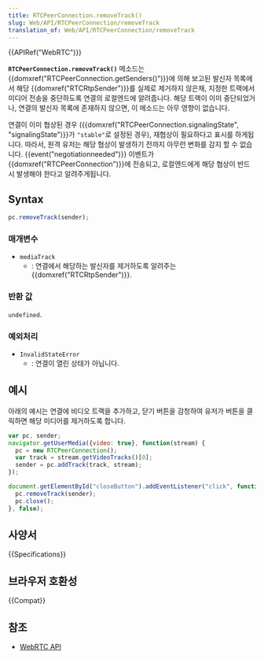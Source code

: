 ```yaml
---
title: RTCPeerConnection.removeTrack()
slug: Web/API/RTCPeerConnection/removeTrack
translation_of: Web/API/RTCPeerConnection/removeTrack
---
```

{{APIRef("WebRTC")}}

**`RTCPeerConnection.removeTrack()`** 메소드는 {{domxref("RTCPeerConnection.getSenders()")}}에 의해 보고된 발신자 목록에서 해당 {{domxref("RTCRtpSender")}}를 실제로 제거하지 않은채, 지정한 트랙에서 미디어 전송을 중단하도록 연결의 로컬엔드에 알려줍니다. 해당 트랙이 이미 중단되었거나, 연결의 발신자 목록에 존재하지 않으면, 이 메소드는 아무 영향이 없습니다.

연결이 이미 협상된 경우 ({{domxref("RTCPeerConnection.signalingState", "signalingState")}}가 `"stable"`로 설정된 경우), 재협상이 필요하다고 표시를 하게됩니다. 따라서, 원격 유저는 해당 협상이 발생하기 전까지 아무런 변화를 감지 할 수 없습니다. {{event("negotiationneeded")}} 이벤트가 {{domxref("RTCPeerConnection")}}에 전송되고, 로컬엔드에게 해당 협상이 반드시 발생해야 한다고 알려주게됩니다.

## Syntax

```js
pc.removeTrack(sender);
```

### 매개변수

- `mediaTrack`
  - : 연결에서 해당하는 발신자를 제거하도록 알려주는 {{domxref("RTCRtpSender")}}.

### 반환 값

`undefined`.

### 예외처리

- `InvalidStateError`
  - : 연결이 열린 상태가 아닙니다.

## 예시

아래의 예시는 연결에 비디오 트랙을 추가하고, 닫기 버튼을 감청하여 유저가 버튼을 클릭하면 해당 미디어를 제거하도록 합니다.

```js
var pc, sender;
navigator.getUserMedia({video: true}, function(stream) {
  pc = new RTCPeerConnection();
  var track = stream.getVideoTracks()[0];
  sender = pc.addTrack(track, stream);
});

document.getElementById("closeButton").addEventListener("click", function(event) {
  pc.removeTrack(sender);
  pc.close();
}, false);
```

## 사양서

{{Specifications}}

## 브라우저 호환성

{{Compat}}

## 참조

- [WebRTC API](/ko/docs/Web/API/WebRTC_API)
